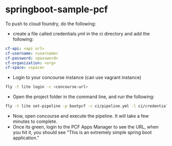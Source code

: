 # springboot-sample-pcf
To push to cloud foundry, do the following:

* create a file called credentials.yml in the ci directory and add the following:
```yaml
cf-api: <api url>
cf-username: <username>
cf-password: <password>
cf-organization: <org>
cf-space: <space>
```
* Login to your concourse instance (can use vagrant instance)
```bash
fly -t lite login -c <concourse-url>
```
* Open the project folder in the command line, and run the following:
```bash
fly -t lite set-pipeline -p bootpcf -c ci/pipeline.yml -l ci/credentials.yml
```
* Now, open concourse and execute the pipeline. It will take a few minutes to complete.
* Once its green, login to the PCF Apps Manager to see the URL, when you hit it, you should see "This is an extremely simple spring boot application."
